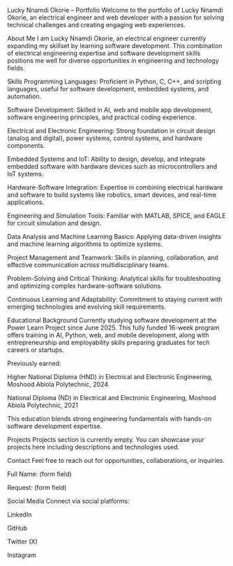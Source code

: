 Lucky Nnamdi Okorie – Portfolio
Welcome to the portfolio of Lucky Nnamdi Okorie, an electrical engineer and web developer with a passion for solving technical challenges and creating engaging web experiences.

About Me
I am Lucky Nnamdi Okorie, an electrical engineer currently expanding my skillset by learning software development. This combination of electrical engineering expertise and software development skills positions me well for diverse opportunities in engineering and technology fields.

Skills
Programming Languages: Proficient in Python, C, C++, and scripting languages, useful for software development, embedded systems, and automation.

Software Development: Skilled in AI, web and mobile app development, software engineering principles, and practical coding experience.

Electrical and Electronic Engineering: Strong foundation in circuit design (analog and digital), power systems, control systems, and hardware components.

Embedded Systems and IoT: Ability to design, develop, and integrate embedded software with hardware devices such as microcontrollers and IoT systems.

Hardware-Software Integration: Expertise in combining electrical hardware and software to build systems like robotics, smart devices, and real-time applications.

Engineering and Simulation Tools: Familiar with MATLAB, SPICE, and EAGLE for circuit simulation and design.

Data Analysis and Machine Learning Basics: Applying data-driven insights and machine learning algorithms to optimize systems.

Project Management and Teamwork: Skills in planning, collaboration, and effective communication across multidisciplinary teams.

Problem-Solving and Critical Thinking: Analytical skills for troubleshooting and optimizing complex hardware-software solutions.

Continuous Learning and Adaptability: Commitment to staying current with emerging technologies and evolving skill requirements.

Educational Background
Currently studying software development at the Power Learn Project since June 2025. This fully funded 16-week program offers training in AI, Python, web, and mobile development, along with entrepreneurship and employability skills preparing graduates for tech careers or startups.

Previously earned:

Higher National Diploma (HND) in Electrical and Electronic Engineering, Moshood Abiola Polytechnic, 2024

National Diploma (ND) in Electrical and Electronic Engineering, Moshood Abiola Polytechnic, 2021

This education blends strong engineering fundamentals with hands-on software development expertise.

Projects
Projects section is currently empty. You can showcase your projects here including descriptions and technologies used.

Contact
Feel free to reach out for opportunities, collaborations, or inquiries.

Full Name: (form field)

Request: (form field)

Social Media
Connect via social platforms:

LinkedIn

GitHub

Twitter (X)

Instagram
